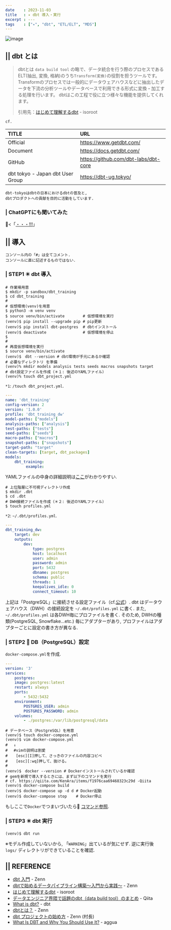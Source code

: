 ```yaml
---
date    : 2023-11-03
title   : ✴️ dbt 導入・実行
excerpt : ---
tags    : ["✴️", "dbt", "ETL/ELT", "MDS"]
---
```


![image](https://github.com/sh16ma/gitpress/assets/150888300/d3b2fdbc-417f-4145-8f6b-d9e2ab58c483)

## || dbt とは
> dbtとは `data build tool` の略で、データ統合を行う際のプロセスであるELT(抽出, 変換, 格納)のうち`Transform(変換)`の役割を担うツールです。
> Transformのプロセスでは一般的にデータウェアハウスなどに抽出したデータを下流の分析ツールやデータベースで利用できる形式に変換・加工する処理を行います。
> dbtはこの工程で役に立つ様々な機能を提供してくれます。
> 
> 引用先：[はじめて理解するdbt](https://www.isoroot.jp/blog/6054/) - isoroot 

`cf.`

|TITLE|URL|
|:-|:-|
|Official|https://www.getdbt.com/|
|Document|https://docs.getdbt.com/|
|GitHub|https://github.com/dbt-labs/dbt-core|
|dbt tokyo - Japan dbt User Group|https://dbt-ug.tokyo/|

    dbt-tokyoはdbtの日本におけるdbtの普及と,
    dbtプロダクトへの貢献を目的に活動をしています.

### | ChatGPTにも聞いてみた

🤖<「[・・・!!!](https://chat.openai.com/share/ef4f8048-2329-4dba-bde4-5f3b0161b8b6)」



## || 導入

    コンソール内の「#」は全てコメント.
    コンソールに直に記述するものではない.

### | STEP1 ✴️ dbt 導入
```shell
# 作業場用意
$ mkdir -p sandbox/dbt_training
$ cd dbt_training
#
# 仮想環境(venv)を用意
$ python3 -m venv venv
$ source venv/bin/activate        # 仮想環境を実行
(venv)$ pip install --upgrade pip # pip更新
(venv)$ pip install dbt-postgres  # dbtインストール
(venv)$ deactivate                # 仮想環境を停止 
$ 
#
# 再度仮想環境を実行
$ source venv/bin/activate
(venv)$　dbt --version # dbt環境が手元にあるか確認
# 必要なディレクトリ を準備
(venv)% mkdir models analysis tests seeds macros snapshots target
# dbt設定ファイルを作成（＊１: 後述のYAMLファイル）
(venv)% touch dbt_project.yml
```

`*1`: `/touch dbt_project.yml`.
```yaml
---
name: 'dbt_training'
config-version: 2
version: '1.0.0'
profile: 'dbt_training_dw'
model-paths: ["models"]
analysis-paths: ["analysis"]
test-paths: ["tests"]
seed-paths: ["seeds"]
macro-paths: ["macros"]
snapshot-paths: ["snapshots"]
target-path: "target"
clean-targets: [target, dbt_packages]
models:
    dbt_training:
         example:
```
YAMLファイルの中身の詳細説明は[ここ](https://zenn.dev/foursue/books/31456a86de5bb4/viewer/7fce02#%E5%90%84%E3%82%BF%E3%82%B0%E3%81%AE%E8%AA%AC%E6%98%8E)がわかりやすい.

```shell
# 上位階層に不可視ディレクトリ作成
$ mkdir .dbt
$ cd .dbt
# DWH接続ファイルを作成（＊２: 後述のYAMLファイル）
$ touch profiles.yml
```

`*2`: `~/.dbt/profiles.yml`.
```yaml
---
dbt_training_dw:
    target: dev
    outputs:
        dev:
            type: postgres
            host: localhost
            user: admin
            password: admin
            port: 5432
            dbname: postgres
            schema: public
            threads: 1
            keepalives_idle: 0 
            connect_timeout: 10
```
上記は「PostgreSQL」に接続させる設定ファイル（cf.[公式](https://docs.getdbt.com/docs/core/connect-data-platform/postgres-setup)）.
dbt はデータウェアハウス（DWH）の接続設定を `~/.dbt/profiles.yml` に書く.
また, `~/.dbt/profiles.yml` は各DWH毎にプロファイルを書く.
そのため, DWHの種類(PostgreSQL, Snowflake...etc.) 毎にアダプターがあり, プロファイルはアダプターごとに設定の書き方が異なる.


### | STEP2 🐘 DB（PostgreSQL）設定
`docker-compose.yml`を作成.
```yaml
---
version: '3'
services:
    postgres:
    image: postgres:latest
    restart: always
    ports:
        - 5432:5432
    environment:
        POSTGRES_USER: admin
        POSTGRES_PASSWORD: admin
    volumes:
        - ./postgres:/var/lib/postgresql/data
```

```shell
# データベース（PostgreSQL）を用意
(venv)$ touch docker-compose.yml
(venv)$ vim docker-compose.yml
#　 ↓
#　 #vimの説明は割愛
#　  [esc][I]押して、さっきのファイルの内容コピペ
#　  [esc][:wq]押して、抜ける。
#
(venv)$　docker --version # Dockerインストールされているか確認
# gemを新規で導入するときには、まず以下のコマンドを実行
# cf. https://qiita.com/KenAra/items/f1976caa69468323c29d -Qiita
(venv)$ docker-compose build
(venv)$ docker-compose up -d d # Docker起動
(venv)$ docker-compose stop    # Docker停止
```

もしここで`Docker`でつまいづいたら🐳 [コマンド参照](https://gitpress.io/c/docker_/mw_docker).


### | STEP3 ✴️ dbt 実行
```sell
(venv)$ dbt run
```
※モデル作成していないから, 「`WARNING`」出ているが気にせず.
逆に実行後 `logs/` ディレクトリができていることを確認.



## || REFERENCE
- [dbt 入門](https://zenn.dev/foursue/books/31456a86de5bb4) - Zenn
- [dbtで始めるデータパイプライン構築〜入門から実践〜](https://zenn.dev/dbt_tokyo/books/537de43829f3a0) - Zenn
- [はじめて理解するdbt](https://www.isoroot.jp/blog/6054/) - isoroot
- [データエンジニア界隈で話題のdbt（data build tool）のまとめ](https://qiita.com/manabian/items/67af7e4476d436aded77) - Qiita
- [What is dbt?](https://docs.getdbt.com/docs/introduction) - dbt
- [dbtとは？](https://zenn.dev/dbt_tokyo/books/537de43829f3a0/viewer/what_dbt) - Zenn
- [dbt プロジェクトの始め方](https://zenn.dev/foursue/books/31456a86de5bb4/viewer/04bca4) - Zenn (村長)
- [What Is DBT and Why You Should Use It?](https://www.aggua.io/blog/what-is-dbt-why-use-it) - aggua
